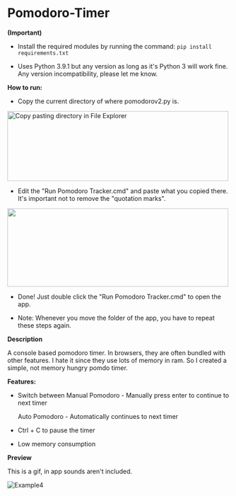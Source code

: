 # Pomodoro-Timer

**(Important)** 

- Install the required modules by running the command: `pip install requirements.txt`

- Uses Python 3.9.1 but any version as long as it's Python 3 will work fine. Any version incompatibility, please let me know. 

**How to run:**

- Copy the current directory of where pomodorov2.py is.

<img src="https://user-images.githubusercontent.com/85435538/129130515-8625f725-7b4e-43ba-8d4f-21b3d44c2277.gif" alt="Copy pasting directory in File Explorer" width="500" height='158'/>

- Edit the "Run Pomodoro Tracker.cmd" and paste what you copied there. It's important not to remove the "quotation marks".

<img src="https://user-images.githubusercontent.com/85435538/129286237-26fb0dd7-c024-445c-9d01-80057e4bab55.gif" width="500" height='177'/>

- Done! Just double click the "Run Pomodoro Tracker.cmd" to open the app.  

- Note: Whenever you move the folder of the app, you have to repeat these steps again.

**Description**

A console based pomodoro timer. In browsers, they are often bundled with other features. I hate it since they use lots of memory in ram. 
So I created a simple, not memory hungry pomdo timer.

**Features:**

- Switch between 
  Manual Pomodoro - Manually press enter to continue to next timer

  Auto Pomodoro - Automatically continues to next timer

- Ctrl + C to pause the timer

- Low memory consumption

**Preview**

This is a gif, in app sounds aren't included.

![Example4](https://user-images.githubusercontent.com/85435538/129162800-84b3216c-8d40-4cd0-ab9a-c35cbc6aaed4.gif)
